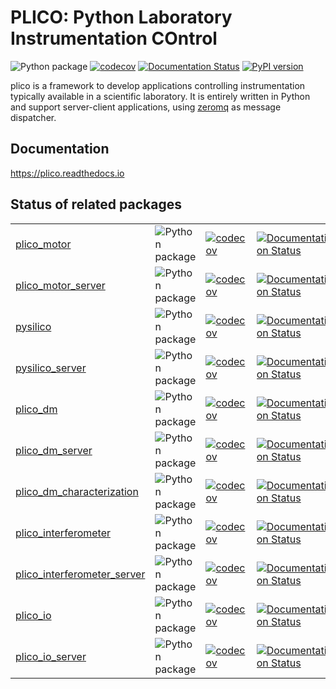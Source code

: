 # PLICO: Python Laboratory Instrumentation COntrol

 ![Python package](https://img.shields.io/github/actions/workflow/status/ArcetriAdaptiveOptics/plico/pythonpackage.yml)
 [![codecov](https://codecov.io/gh/ArcetriAdaptiveOptics/plico/branch/master/graph/badge.svg?token=04PRSBMW11)](https://codecov.io/gh/ArcetriAdaptiveOptics/plico)
 [![Documentation Status](https://readthedocs.org/projects/plico/badge/?version=latest)](https://plico.readthedocs.io/en/latest/?badge=latest)
 [![PyPI version][pypiversion]][pypiversionlink]



plico is a framework to develop applications controlling instrumentation typically available in a scientific laboratory.
It is entirely written in Python and support server-client applications, using [zeromq][zmq] as message dispatcher.


## Documentation

https://plico.readthedocs.io

## Status of related packages
| | | | | | 
 --- | --- | --- | --- | --- 
[plico_motor](https://github.com/ArcetriAdaptiveOptics/plico_motor) | ![Python package](https://img.shields.io/github/actions/workflow/status/ArcetriAdaptiveOptics/plico_motor/python-package.yml) | [![codecov](https://codecov.io/gh/ArcetriAdaptiveOptics/plico_motor/branch/main/graph/badge.svg?token=ApWOrs49uw)](https://codecov.io/gh/ArcetriAdaptiveOptics/plico_motor) | [![Documentation Status](https://readthedocs.org/projects/plico_motor/badge/?version=latest)](https://plico_motor.readthedocs.io/en/latest/?badge=latest) | [![PyPI version](https://badge.fury.io/py/plico-motor.svg)](https://badge.fury.io/py/plico-motor) 
[plico_motor_server](https://github.com/ArcetriAdaptiveOptics/plico_motor_server) | ![Python package](https://img.shields.io/github/actions/workflow/status/ArcetriAdaptiveOptics/plico_motor_server/python-package.yml) | [![codecov](https://codecov.io/gh/ArcetriAdaptiveOptics/plico_motor_server/branch/main/graph/badge.svg?token=ApWOrs49uw)](https://codecov.io/gh/ArcetriAdaptiveOptics/plico_motor_server) |  [![Documentation Status](https://readthedocs.org/projects/plico_motor_server/badge/?version=latest)](https://plico_motor_server.readthedocs.io/en/latest/?badge=latest) | [![PyPI version](https://badge.fury.io/py/plico-motor-server.svg)](https://badge.fury.io/py/plico-motor-server) |
[pysilico](https://github.com/ArcetriAdaptiveOptics/pysilico) | ![Python package](https://img.shields.io/github/actions/workflow/status/ArcetriAdaptiveOptics/pysilico/pythontest.yml) | [![codecov](https://codecov.io/gh/ArcetriAdaptiveOptics/pysilico/branch/master/graph/badge.svg?token=GTDOW6IWDE)](https://codecov.io/gh/ArcetriAdaptiveOptics/pysilico) | [![Documentation Status](https://readthedocs.org/projects/pysilico/badge/?version=latest)](https://pysilico.readthedocs.io/en/latest/?badge=latest) | [![PyPI version](https://badge.fury.io/py/pysilico.svg)](https://badge.fury.io/py/pysilico)
[pysilico_server](https://github.com/ArcetriAdaptiveOptics/pysilico_server) | ![Python package](https://img.shields.io/github/actions/workflow/status/ArcetriAdaptiveOptics/pysilico_server/pythontest.yml) | [![codecov](https://codecov.io/gh/ArcetriAdaptiveOptics/pysilico_server/branch/master/graph/badge.svg?token=04PRSBMW11)](https://codecov.io/gh/ArcetriAdaptiveOptics/pysilico_server) | [![Documentation Status](https://readthedocs.org/projects/pysilico_server/badge/?version=latest)](https://pysilico_server.readthedocs.io/en/latest/?badge=latest) | [![PyPI version](https://badge.fury.io/py/pysilico-server.svg)](https://badge.fury.io/py/pysilico-server)
[plico_dm](https://github.com/ArcetriAdaptiveOptics/plico_dm) | ![Python package](https://img.shields.io/github/actions/workflow/status/ArcetriAdaptiveOptics/plico_dm/python-package.yml) | [![codecov](https://codecov.io/gh/ArcetriAdaptiveOptics/plico_dm/branch/master/graph/badge.svg?token=OTSP5O5WCW)](https://codecov.io/gh/ArcetriAdaptiveOptics/plico_dm) | [![Documentation Status](https://readthedocs.org/projects/plico_dm/badge/?version=latest)](https://plico_dm.readthedocs.io/en/latest/?badge=latest) | [![PyPI version](https://badge.fury.io/py/plico-dm.svg)](https://badge.fury.io/py/plico-dm)
[plico_dm_server](https://github.com/ArcetriAdaptiveOptics/plico_dm_server) | ![Python package](https://img.shields.io/github/actions/workflow/status/ArcetriAdaptiveOptics/plico_dm_server/python-package.yml) | [![codecov](https://codecov.io/gh/ArcetriAdaptiveOptics/plico_dm_server/branch/master/graph/badge.svg?token=L6E5WVO4O5)](https://codecov.io/gh/ArcetriAdaptiveOptics/plico_dm_server) | [![Documentation Status](https://readthedocs.org/projects/plico_dm_server/badge/?version=latest)](https://plico_dm_server.readthedocs.io/en/latest/?badge=latest) | [![PyPI version](https://badge.fury.io/py/plico-dm-server.svg)](https://badge.fury.io/py/plico-dm-server)
[plico_dm_characterization](https://github.com/ArcetriAdaptiveOptics/plico_dm_characterization) | ![Python package](https://img.shields.io/github/actions/workflow/status/ArcetriAdaptiveOptics/plico_dm_characterization/python-package.yml) | [![codecov](https://codecov.io/gh/ArcetriAdaptiveOptics/plico_dm_characterization/branch/master/graph/badge.svg?token=TO8MHXVC5W)](https://codecov.io/gh/ArcetriAdaptiveOptics/plico_dm_characterization) | [![Documentation Status](https://readthedocs.org/projects/plico_dm_characterization/badge/?version=latest)](https://plico_dm_characterization.readthedocs.io/en/latest/?badge=latest) | [![PyPI version](https://badge.fury.io/py/plico-dm-characterization.svg)](https://badge.fury.io/py/plico-dm-characterization)
[plico_interferometer](https://github.com/ArcetriAdaptiveOptics/plico_interferometer) | ![Python package](https://img.shields.io/github/actions/workflow/status/ArcetriAdaptiveOptics/plico_interferometer/python-package.yml) | [![codecov](https://codecov.io/gh/ArcetriAdaptiveOptics/plico_interferometer/branch/main/graph/badge.svg?token=ApWOrs49uw)](https://codecov.io/gh/ArcetriAdaptiveOptics/plico_interferometer) | [![Documentation Status](https://readthedocs.org/projects/plico_interferometer/badge/?version=latest)](https://plico_interferometer.readthedocs.io/en/latest/?badge=latest) | [![PyPI version](https://badge.fury.io/py/plico-interferometer.svg)](https://badge.fury.io/py/plico-interferometer)
[plico_interferometer_server](https://github.com/ArcetriAdaptiveOptics/plico_interferometer_server) | ![Python package](https://img.shields.io/github/actions/workflow/status/ArcetriAdaptiveOptics/plico_interferometer_server/python-package.yml) | [![codecov](https://codecov.io/gh/ArcetriAdaptiveOptics/plico_interferometer_server/branch/main/graph/badge.svg?token=ApWOrs49uw)](https://codecov.io/gh/ArcetriAdaptiveOptics/plico_interferometer_server) | [![Documentation Status](https://readthedocs.org/projects/plico_interferometer_server/badge/?version=latest)](https://plico_interferometer_server.readthedocs.io/en/latest/?badge=latest) | [![PyPI version](https://badge.fury.io/py/plico-interferometer-server.svg)](https://badge.fury.io/py/plico-interferometer-server)
[plico_io](https://github.com/ArcetriAdaptiveOptics/plico_io) | ![Python package](https://img.shields.io/github/actions/workflow/status/ArcetriAdaptiveOptics/plico_io/python-package.yml) | [![codecov](https://codecov.io/gh/ArcetriAdaptiveOptics/plico_io/branch/main/graph/badge.svg?token=ApWOrs49uw)](https://codecov.io/gh/ArcetriAdaptiveOptics/plico_io) | [![Documentation Status](https://readthedocs.org/projects/plico_io/badge/?version=latest)](https://plico_io.readthedocs.io/en/latest/?badge=latest) | [![PyPI version](https://badge.fury.io/py/plico-io.svg)](https://badge.fury.io/py/plico-io)
[plico_io_server](https://github.com/ArcetriAdaptiveOptics/plico_io_server) | ![Python package](https://img.shields.io/github/actions/workflow/status/ArcetriAdaptiveOptics/plico_io_server/python-package.yml) | [![codecov](https://codecov.io/gh/ArcetriAdaptiveOptics/plico_io_server/branch/main/graph/badge.svg?token=ApWOrs49uw)](https://codecov.io/gh/ArcetriAdaptiveOptics/plico_io_server) | [![Documentation Status](https://readthedocs.org/projects/plico_io_server/badge/?version=latest)](https://plico_io_server.readthedocs.io/en/latest/?badge=latest) | [![PyPI version](https://badge.fury.io/py/plico-io-server.svg)](https://badge.fury.io/py/plico-io-server)

<!---
[tipico](https://github.com/ArcetriAdaptiveOptics/tipico) | ![Python package](https://github.com/ArcetriAdaptiveOptics/tipico/workflows/Python%20package/badge.svg) | [![codecov](https://codecov.io/gh/ArcetriAdaptiveOptics/tipico/branch/main/graph/badge.svg?token=ApWOrs49uw)](https://codecov.io/gh/ArcetriAdaptiveOptics/tipico) | [![Documentation Status](https://readthedocs.org/projects/tipico/badge/?version=latest)](https://tipico.readthedocs.io/en/latest/?badge=latest) | [![PyPI version](https://badge.fury.io/py/tipico.svg)](https://badge.fury.io/py/tipico)
[tipico_server](https://github.com/ArcetriAdaptiveOptics/tipico_server) | ![Python package](https://github.com/ArcetriAdaptiveOptics/tipico_server/workflows/Python%20package/badge.svg) | [![codecov](https://codecov.io/gh/ArcetriAdaptiveOptics/tipico_server/branch/master/graph/badge.svg?token=SLRM2OEX3B)](https://codecov.io/gh/ArcetriAdaptiveOptics/tipico_server) | [![Documentation Status](https://readthedocs.org/projects/tipico_server/badge/?version=latest)](https://tipico_server.readthedocs.io/en/latest/?badge=latest) | [![PyPI version](https://badge.fury.io/py/tipico-server.svg)](https://badge.fury.io/py/tipico_server)
--->



[zmq]: http://zeromq.org
[plico]: https://github.com/ArcetriAdaptiveOptics/plico
[tipico]: https://github.com/ArcetriAdaptiveOptics/tipico
[tipico-server]: https://github.com/ArcetriAdaptiveOptics/tipico_server
[pysilico]: https://github.com/ArcetriAdaptiveOptics/pysilico
[pysilico-server]: https://github.com/ArcetriAdaptiveOptics/pysilico_server
[travis]: https://travis-ci.com/ArcetriAdaptiveOptics/palpao.svg?branch=master "go to travis"
[travislink]: https://travis-ci.com/ArcetriAdaptiveOptics/plico
[coveralls]: https://coveralls.io/repos/github/ArcetriAdaptiveOptics/plico/badge.svg?branch=master "go to coveralls"
[coverallslink]: https://coveralls.io/github/ArcetriAdaptiveOptics/plico
[pypiversion]: https://badge.fury.io/py/plico.svg
[pypiversionlink]: https://badge.fury.io/py/plico

